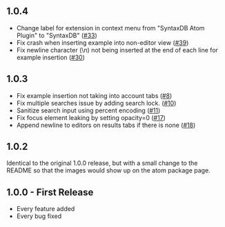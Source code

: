 ## 1.0.4

-   Change label for extension in context menu from "SyntaxDB Atom Plugin" to "SyntaxDB" ([#33](https://github.com/Coteh/syntaxdb-atom-plugin/pull/33))
-   Fix crash when inserting example into non-editor view ([#39](https://github.com/Coteh/syntaxdb-atom-plugin/pull/39))
-   Fix newline character (\n) not being inserted at the end of each line for example insertion ([#30](https://github.com/Coteh/syntaxdb-atom-plugin/commit/d6af03fd088148a731b579b2ffdb6bb5958686bf#diff-237e7f18961e18544100651e3238b514R46-R49))

## 1.0.3

-   Fix example insertion not taking into account tabs ([#8](https://github.com/Coteh/syntaxdb-atom-plugin/pull/8))
-   Fix multiple searches issue by adding search lock. ([#10](https://github.com/Coteh/syntaxdb-atom-plugin/pull/10))
-   Sanitize search input using percent encoding ([#11](https://github.com/Coteh/syntaxdb-atom-plugin/pull/11))
-   Fix focus element leaking by setting opacity=0 ([#17](https://github.com/Coteh/syntaxdb-atom-plugin/pull/17))
-   Append newline to editors on results tabs if there is none ([#18](https://github.com/Coteh/syntaxdb-atom-plugin/pull/18))

## 1.0.2

Identical to the original 1.0.0 release, but with a small change to the README so that the images would show up on the atom package page.

## 1.0.0 - First Release

-   Every feature added
-   Every bug fixed
